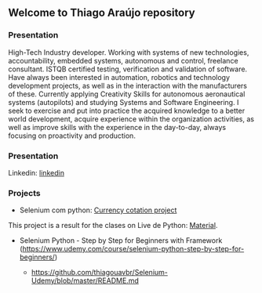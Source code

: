 ## Welcome to Thiago Araújo repository

### Presentation

High-Tech Industry developer. Working with systems of new technologies, accountability, embedded systems, autonomous and control, freelance consultant. ISTQB certified testing, verification and validation of software. Have always been interested in automation, robotics and technology development projects, as well as in the interaction with the manufacturers of these. Currently applying Creativity Skills for autonomous aeronautical systems (autopilots) and studying Systems and Software Engineering. I seek to exercise and put into practice the acquired knowledge to a better world development, acquire experience within the organization activities, as well as improve skills with the experience in the day-to-day, always focusing on proactivity and production. 

### Presentation

Linkedin: [linkedin](https://www.linkedin.com/in/thiagouavbr/)

### Projects

- Selenium com python: [Currency cotation project](https://github.com/thiagouavbr/seleniumcompython)

This project is a result for the clases on Live de Python: [Material](https://github.com/dunossauro/curso-python-selenium).

- Selenium Python - Step by Step for Beginners with Framework (https://www.udemy.com/course/selenium-python-step-by-step-for-beginners/)

  * https://github.com/thiagouavbr/Selenium-Udemy/blob/master/README.md
  
  

